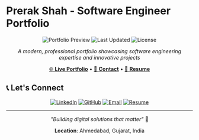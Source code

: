 # Prerak Shah - Software Engineer Portfolio

<div align="center">

![Portfolio Preview](https://img.shields.io/badge/Status-Live-brightgreen)
![Last Updated](https://img.shields.io/badge/Last%20Updated-2024-blue)
![License](https://img.shields.io/badge/License-MIT-green)

*A modern, professional portfolio showcasing software engineering expertise and innovative projects*

[🌐 **Live Portfolio**](https://prerakshah98.github.io/portfolio/) • [📧 **Contact**](mailto:preraksh10@gmail.com) • [💼 **Resume**](https://bit.ly/prerakresume)

</div>


## 📞 Let's Connect

<div align="center">

[![LinkedIn](https://img.shields.io/badge/LinkedIn-Connect-blue?style=for-the-badge&logo=linkedin)](https://www.linkedin.com/in/prerak98)
[![GitHub](https://img.shields.io/badge/GitHub-Follow-black?style=for-the-badge&logo=github)](https://www.github.com/Prerakshah98)
[![Email](https://img.shields.io/badge/Email-Contact-red?style=for-the-badge&logo=gmail)](mailto:preraksh10@gmail.com)
[![Resume](https://img.shields.io/badge/Resume-Download-green?style=for-the-badge)](https://bit.ly/prerakresume)

</div>

---

<div align="center">

*"Building digital solutions that matter"* 🚀

**Location**: Ahmedabad, Gujarat, India  


</div> 